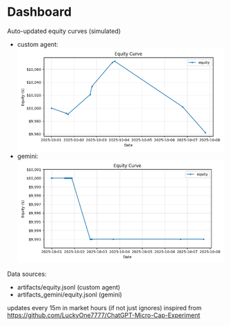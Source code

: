 # Dashboard

Auto-updated equity curves (simulated)

- custom agent: ![Equity Curve](artifacts/equity.png?v=20ebfe6)
- gemini: ![Equity Curve (Gemini)](artifacts_gemini/equity.png?v=20ebfe6)

Data sources:
- artifacts/equity.jsonl (custom agent)
- artifacts_gemini/equity.jsonl (gemini)

updates every 15m in market hours (if not just ignores)
inspired from https://github.com/LuckyOne7777/ChatGPT-Micro-Cap-Experiment
